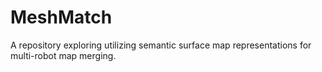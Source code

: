# MeshMatch
A repository exploring utilizing semantic surface map representations for multi-robot map merging.
